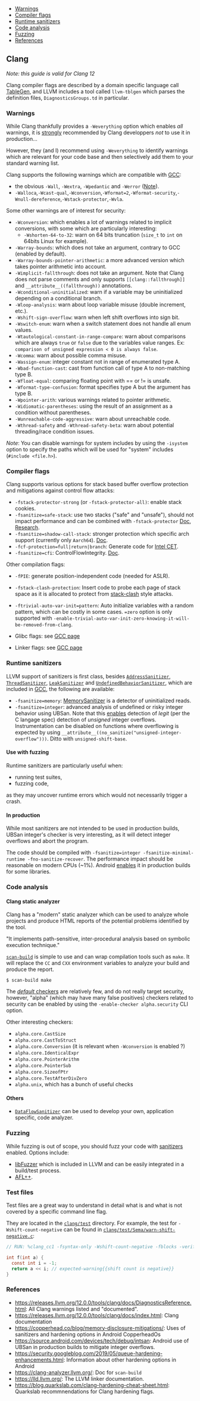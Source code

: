 - [Warnings](#warnings)
- [Compiler flags](#compiler-flags)
- [Runtime sanitizers](#runtime-sanitizers)
- [Code analysis](#code-analysis)
- [Fuzzing](#fuzzing)
- [References](#references)

## Clang

*Note: this guide is valid for Clang 12*

Clang compiler flags are described by a domain specific language call
[TableGen](https://llvm.org/docs/TableGen/index.html), and LLVM includes a tool
called `llvm-tblgen` which parses the definition files, `DiagnosticsGroups.td` in particular.

### Warnings

While Clang thankfully provides a `-Weverything` option which enables *all*
warnings, it is [strongly](https://quuxplusone.github.io/blog/2018/12/06/dont-use-weverything/) recommended by Clang developpers *not* to use it in production...

However, they (and I) recommend using `-Weverything` to identify warnings which
are relevant for your code base and then selectively add them to your standard
warning list.

Clang supports the following warnings which are compatible with [GCC](./gcc_compilation.md#warnings):

* the obvious `-Wall`, `-Wextra`, `-Wpedantic` and `-Werror` ([Note](https://flameeyes.blog/2009/02/25/future-proof-your-code-dont-use-werror/)).
* `-Walloca`,`-Wcast-qual`,`-Wconversion`,`-Wformat=2`,`-Wformat-security`,`-Wnull-dereference`,`-Wstack-protector`,`-Wvla`.

Some other warnings are of interest for security:

* `-Wconversion`: which enables a lot of warnings related to implicit conversions, with some which are particularly interesting:
    * `-Wshorten-64-to-32`: warn on 64 bits truncation (`size_t` to `int` on 64bits Linux for example).
* `-Warray-bounds`: which does not take an argument, contrary to GCC (enabled by default).
* `-Warray-bounds-pointer-arithmetic`: a more advanced version which takes pointer arithmetic into account.
* `-Wimplicit-fallthrough`: does not take an argument. Note that Clang does not parse comments and only supports `[[clang::fallthrough]]` and `__attribute__((fallthrough))` annotations.
* `-Wconditional-uninitialized`: warn if a variable may be uninitialized depending on a conditional branch.
* `-Wloop-analysis`: warn about loop variable misuse (double increment, etc.).
* `-Wshift-sign-overflow`: warn when left shift overflows into sign bit.
* `-Wswitch-enum`: warn when a switch statement does not handle all enum values.
* `-Wtautological-constant-in-range-compare`: warn about comparisons which are always `true` or `false` due to the variables value ranges. Ex: `comparison of unsigned expression < 0 is always false`.
* `-Wcomma`: warn about possible comma misuse.
* `-Wassign-enum`: integer constant not in range of enumerated type A.
* `-Wbad-function-cast`: cast from function call of type A to non-matching type B.
* `-Wfloat-equal`: comparing floating point with == or != is unsafe.
* `-Wformat-type-confusion`: format specifies type A but the argument has type B.
* `-Wpointer-arith`: various warnings related to pointer arithmetic.
* `-Widiomatic-parentheses`: using the result of an assignment as a condition without parentheses.
* `-Wunreachable-code-aggressive`: warn about unreachable code.
* `-Wthread-safety` and `-Wthread-safety-beta`: warn about potential threading/race condition issues.

*Note*: You can disable warnings for system includes by using the `-isystem`
option to specify the paths which will be used for "system" includes (`#include <file.h>`).

### Compiler flags


Clang supports various options for stack based buffer overflow protection and mitigations against control flow attacks:
* `-fstack-protector-strong` (or `-fstack-protector-all)`: enable stack cookies.
* `-fsanitize=safe-stack`: use two stacks ("safe" and "unsafe"), should not impact performance and can be combined with `-fstack-protector` [Doc](https://releases.llvm.org/12.0.0/tools/clang/docs/SafeStack.html), [Research](https://dslab.epfl.ch/research/cpi/).
* `-fsanitize=shadow-call-stack`: stronger protection which specific arch support (currently only `Aarch64`). [Doc](https://clang.llvm.org/docs/ShadowCallStack.html).
* `-fcf-protection=full|return|branch`: Generate code for [Intel CET](https://i.blackhat.com/asia-19/Thu-March-28/bh-asia-Sun-How-to-Survive-the-Hardware-Assisted-Control-Flow-Integrity-Enforcement.pdf).
* `-fsanitize=cfi`: ControlFlowIntegrity. [Doc](https://releases.llvm.org/12.0.0/tools/clang/docs/ControlFlowIntegrity.html).

Other compilation flags:
* `-fPIE`: generate position-independent code (needed for ASLR).
* `-fstack-clash-protection`: Insert code to probe each page of stack space as it is allocated to protect from [stack-clash](https://www.qualys.com/2017/06/19/stack-clash/stack-clash.txt) style attacks.
* `-ftrivial-auto-var-init=pattern`: Auto initialize variables with a random pattern, which can be costly in some cases. `=zero` option is only supported with `-enable-trivial-auto-var-init-zero-knowing-it-will-be-removed-from-clang`.

* Glibc flags: see [GCC page](./gcc_compilation.md#glibc-flags)
* Linker flags: see [GCC page](./gcc_compilation.md#linker-flags)

### Runtime sanitizers

LLVM support of sanitizers is first class, besides [`AddressSanitizer`](https://releases.llvm.org/12.0.0/tools/clang/docs/AddressSanitizer.html), [`ThreadSanitizer`](https://releases.llvm.org/12.0.0/tools/clang/docs/ThreadSanitizer.html), [`LeakSanitizer`](https://releases.llvm.org/12.0.0/tools/clang/docs/LeakSanitizer.html) and [`UndefinedBehaviorSanitizer`](https://releases.llvm.org/12.0.0/tools/clang/docs/UndefinedBehaviorSanitizer.html), which are included in [GCC](./gcc_compilation.md#runtime-sanitizers), the following are available:

* `-fsanitize=memory`: [MemorySanitizer](https://releases.llvm.org/12.0.0/tools/clang/docs/MemorySanitizer.html) is a detector of uninitialized reads.
* `-fsanitize=integer`: advanced analysis of undefined or risky integer behavior using UBSan. Note that this [enables](https://releases.llvm.org/12.0.0/tools/clang/docs/UndefinedBehaviorSanitizer.html#available-checks) detection of *legit* (per the C langage spec) detection of *unsigned* integer overflows. Instrumentation can be disabled on functions where overflowing is expected by using `__attribute__((no_sanitize("unsigned-integer-overflow")))`. Ditto with `unsigned-shift-base`.

#### Use with fuzzing

Runtime sanitizers are particularly useful when:

* running test suites,
* fuzzing code,

as they may uncover runtime errors which would not necessarily trigger a crash.

#### In production

While most sanitizers are not intended to be used in production builds, UBSan integer's checker is very interesting, as it will detect integer overflows and abort the program.

The code should be compiled with `-fsanitize=integer -fsanitize-minimal-runtime -fno-sanitize-recover`. The performance impact should be reasonable on modern CPUs (~1%). Android [enables](https://android-developers.googleblog.com/2018/06/compiler-based-security-mitigations-in.html) it in production builds for some libraries.

### Code analysis


#### Clang static analyzer

Clang has a "modern" static analyzer which can be used to analyze whole projects
and produce HTML reports of the potential problems identified by the tool.

"It implements path-sensitive, inter-procedural analysis based on symbolic execution technique."

[`scan-build`](https://clang-analyzer.llvm.org/scan-build.html) is simple to use and can wrap compilation tools such as `make`. It
will replace the `CC` and `CXX` environment variables to analyze your build and produce
the report.

```console
$ scan-build make
```

The [*default* checkers](https://releases.llvm.org/12.0.0/tools/clang/docs/analyzer/checkers.html)
are relatively few, and do not really target security, however, "alpha" (which may have many false positives) checkers related to security can be enabled by using the `-enable-checker alpha.security` CLI option.

Other interesting checkers:

* `alpha.core.CastSize`
* `alpha.core.CastToStruct`
* `alpha.core.Conversion` (it is relevant when `-Wconversion` is enabled ?)
* `alpha.core.IdenticalExpr`
* `alpha.core.PointerArithm`
* `alpha.core.PointerSub`
* `alpha.core.SizeofPtr`
* `alpha.core.TestAfterDivZero`
* `alpha.unix`, which has a bunch of useful checks

#### Others

* [`DataFlowSanitizer`](https://releases.llvm.org/12.0.0/tools/clang/docs/DataFlowSanitizerDesign.html) can be used to develop your own, application specific, code analyzer.

### Fuzzing


While fuzzing is out of scope, you should fuzz your code with [sanitizers](#runtime-sanitizers) enabled. Options include:

* [libFuzzer](https://llvm.org/docs/LibFuzzer.html) which is included in LLVM and can be easily integrated in a build/test process.
* [AFL++](https://aflplus.plus/).


### Test files

Test files are a great way to understand in detail what is and what is not
covered by a specific command line flag.

They are located in the [`clang/test`](https://github.com/llvm/llvm-project/tree/main/clang/test) directory. For example, the test for `-Wshift-count-negative` can be found in [`clang/test/Sema/warn-shift-negative.c`](https://github.com/llvm/llvm-project/blob/main/clang/test/Sema/warn-shift-negative.c):

```C
// RUN: %clang_cc1 -fsyntax-only -Wshift-count-negative -fblocks -verify %s

int f(int a) {
  const int i = -1;
  return a << i; // expected-warning{{shift count is negative}}
}
```

### References

* <https://releases.llvm.org/12.0.0/tools/clang/docs/DiagnosticsReference.html>: All Clang warnings listed and "documented".
* <https://releases.llvm.org/12.0.0/tools/clang/docs/index.html>: Clang documentation
* <https://copperhead.co/blog/memory-disclosure-mitigations/>: Uses of sanitizers and hardening options in Android CopperheadOs
* <https://source.android.com/devices/tech/debug/intsan>: Android use of UBSan in production builds to mitigate integer overflows.
* <https://security.googleblog.com/2019/05/queue-hardening-enhancements.html>: Information about other hardening options in Android
* <https://clang-analyzer.llvm.org/>: Doc for `scan-build`
* <https://lld.llvm.org/>: The LLVM linker documentation.
* <https://blog.quarkslab.com/clang-hardening-cheat-sheet.html>: Quarkslab recommnendations for Clang hardening flags.
